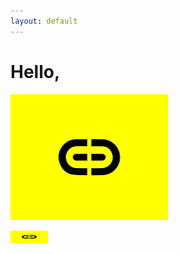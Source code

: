 ```yaml
---
layout: default
---
```

# Hello,

<img src="/images/kuning.png" width="50%" height="50%">

<img
  src="/images/kuning.png"
  alt="Alt text"
  title="Optional title"
  style="display: inline-block; margin: 0 auto; width: 60px; height: 20px">
